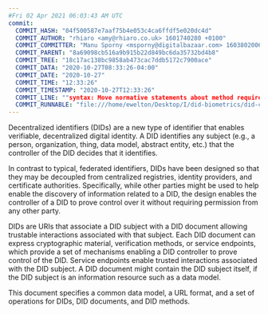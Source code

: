 ```yaml
---
#Fri 02 Apr 2021 06:03:43 AM UTC
commit:
  COMMIT_HASH: "04f500587e7aaf75b4e053c4ca6ffdf5e020dc4d"
  COMMIT_AUTHOR: "rhiaro <amy@rhiaro.co.uk> 1601740280 +0100"
  COMMIT_COMMITTER: "Manu Sporny <msporny@digitalbazaar.com> 1603802006 -0400"
  COMMIT_PARENT: "8a69098cb516a9b915b22d849bc6da35732bd4b8"
  COMMIT_TREE: "18c17ac138bc9858ab473cac7ddb5172c7900ace"
  COMMIT_DATA: "2020-10-27T08:33:26-04:00"
  COMMIT_DATE: "2020-10-27"
  COMMIT_TIME: "12:33:26"
  COMMIT_TIMESTAMP: "2020-10-27T12:33:26"
  COMMIT_LINE: ""syntax: Move normative statements about method requirements to Method Schemes section (#384)"
  COMMIT_RUNNABLE: "file:///home/ewelton/Desktop/I/did-biometrics/did-core-dataset/analysis/gitinfo/04f500587e7aaf75b4e053c4ca6ffdf5e020dc4d/snapshot/index.html"
---
```


<section id="abstract">
<p>
<a>Decentralized identifiers</a> (DIDs) are a new type of identifier that
enables verifiable, decentralized digital identity. A <a>DID</a> identifies any
subject (e.g., a person, organization, thing, data model, abstract entity, etc.)
that the controller of the <a>DID</a> decides that it identifies.

In contrast to typical, federated identifiers, DIDs have been designed
so that they may be decoupled from centralized registries, identity providers,
and certificate authorities. Specifically, while other parties might be used
to help enable the discovery of information related to a <a>DID</a>,
the design enables the controller of a <a>DID</a> to prove control over it
without requiring permission from any other party.

<a>DID</a>s are URIs that associate a <a>DID subject</a> with a <a>DID
document</a> allowing trustable interactions associated with that subject.
Each <a>DID document</a> can express cryptographic material, verification
methods, or <a>service endpoints</a>, which provide a set of mechanisms
enabling a <a>DID controller</a> to prove control of the <a>DID</a>.
<a>Service endpoints</a> enable trusted interactions associated with the
<a>DID subject</a>. A <a>DID document</a> might contain the <a>DID subject</a>
itself, if the <a>DID subject</a> is an information resource such as a data model.
    </p>
<p>
This document specifies a common data model, a URL format, and a set of
operations for <a>DIDs</a>, <a>DID documents</a>, and <a>DID methods</a>.
    </p>
</section>
